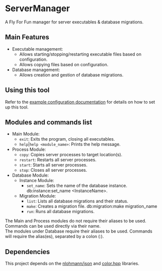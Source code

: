 # ServerManager
A Fly For Fun manager for server executables & database migrations.

## Main Features
- Executable management:
  - Allows starting/stopping/restarting executable files based on configuration.
  - Allows copying files based on configuration.
- Database management:
  - Allows creation and gestion of database migrations.

## Using this tool
Refer to the [example configuration documentation](examples/) for details on how to set up this tool.

## Modules and commands list
- Main Module:
	- `exit`: Exits the program, closing all executables.
	- `help`|`help <module_name>`: Prints the help message.
- Process Module:
	- `copy`: Copies server processes to target location(s).
	- `restart`: Restarts all server processes.
	- `start`: Starts all server processes.
	- `stop`: Closes all server processes.
- Database Module:
	- Instance Module:
		- `set_name`: Sets the name of the database instance. db:instance:set_name <ComputerName>\<InstanceName>.
	- Migration Module:
		- `list`: Lists all database migrations and their status.
		- `make`: Creates a migration file. db:migration:make migration_name
		- `run`: Runs all database migrations.

The Main and Process modules do not require their aliases to be used. Commands can be used directly via their name.  
The modules under Database require their aliases to be used. Commands will require the alias(es), separated by a colon (:).

## Dependencies
This project depends on the [nlohmann/json](https://github.com/nlohmann/json) and [color.hpp](https://github.com/hugorplobo/colors.hpp) libraries.